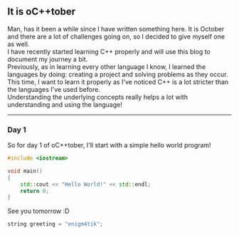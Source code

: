 ## It is oC++tober

Man, has it been a while since I have written something here. 
It is October and there are a lot of challenges going on, so I decided to give myself one as well.  
I have recently started learning C++ properly and will use this blog to document my journey a bit.  
Previously, as in learning every other language I know, I learned the languages by doing: creating a project and solving problems as they occur. 
This time, I want to learn it properly as I've noticed C++ is a lot stricter than the languages I've used before.  
Understanding the underlying concepts really helps a lot with understanding and using the language!

------

### Day 1
So for day 1 of oC++tober, I'll start with a simple hello world program! 

```cpp
#include <iostream>

void main()
{
    std::cout << "Hello World!" << std::endl;
    return 0;
}
```

See you tomorrow :D

```cpp
string greeting = "enigm4tik";
``` 